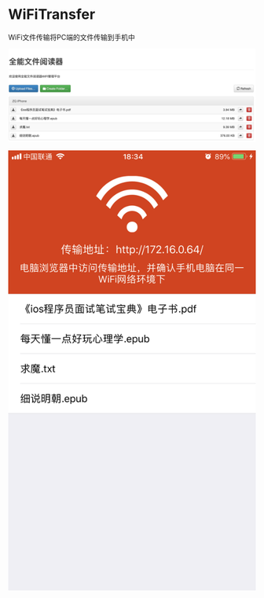 # WiFiTransfer
WiFi文件传输将PC端的文件传输到手机中

![image](https://github.com/GitZhouQi/WiFiTransfer/blob/master/image0.jpg)

![image](https://github.com/GitZhouQi/WiFiTransfer/blob/master/image1.jpg)
